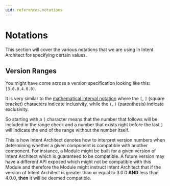 ```yaml
---
uid: references.notations
---
```

# Notations

This section will cover the various notations that we are using in Intent Architect for specifying certain values.

## Version Ranges

You might have come across a version specification looking like this: `[3.0.0,4.0.0)`.

It is very similar to the [mathematical interval notation](https://en.wikipedia.org/wiki/Interval_(mathematics)#Notations_for_intervals) where the `[`, `]` (square bracket) characters indicate inclusivity, while the `(`, `)` (parenthesis) indicate exclusivity.

So starting with a `[` character means that the number that follows will be included in the range check and a number that exists right before the last `)` will indicate the end of the range without the number itself.

This is how Intent Architect denotes how to interpret version numbers when determining whether a given component is compatible with another component. For instance, a Module might be built for a given version of Intent Architect which is guaranteed to be compatible. A future version may have a different API exposed which might not be compatible with this Module and therefore the Module might instruct Intent Architect that if the version of Intent Architect is greater than or equal to 3.0.0 **AND** less than 4.0.0, **then** it will be deemed compatible.

